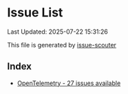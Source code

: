 # Issue List

Last Updated: 2025-07-22 15:31:26

This file is generated by [issue-scouter](https://github.com/ymtdzzz/issue-scouter)

## Index

- [OpenTelemetry - 27 issues available](./issues/OpenTelemetry.md)
